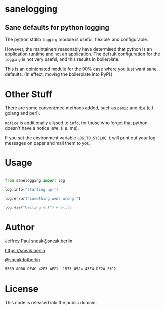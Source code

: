 # sanelogging

## Sane defaults for python logging

The python stdlib `logging` module is useful, flexible, and configurable.

However, the maintainers reasonably have determined that python is an
application runtime and not an application.  The default configuration
for the `logging` is not very useful, and this results in boilerplate.

This is an opinionated module for the 90% case where you just want sane
defaults.  (In effect, moving the boilerplate into PyPI.)

# Other Stuff

There are some convenience methods added, such as `panic` and `die` (c.f.
golang and perl).

`notice` is additionally aliased to `info`, for those who forget that python
doesn't have a notice level (i.e. me).

If you set the environment variable `LOG_TO_SYSLOG`, it will print out your
log messages on paper and mail them to you.

# Usage

```python

from sanelogging import log

log.info("starting up!")

log.error("something went wrong.")

log.die("bailing out") # exits
```

Author
======

Jeffrey Paul <sneak@sneak.berlin>

https://sneak.berlin

[@sneakdotberlin](https://twitter.com/sneakdotberlin)

`5539 AD00 DE4C 42F3 AFE1  1575 0524 43F4 DF2A 55C2`

License
=======

This code is released into the public domain.
